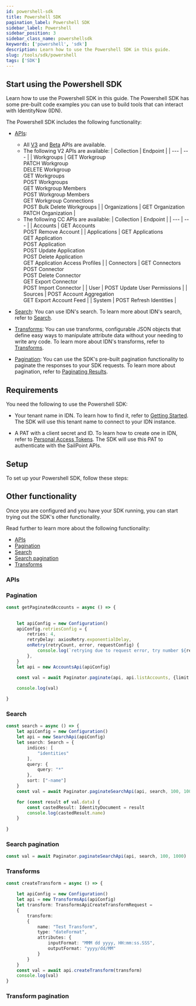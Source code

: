 ```yaml
---
id: powershell-sdk
title: Powershell SDK
pagination_label: Powershell SDK
sidebar_label: Powershell
sidebar_position: 3
sidebar_class_name: powershellsdk
keywords: ['powershell', 'sdk']
description: Learn how to use the Powershell SDK in this guide.
slug: /tools/sdk/powershell
tags: ['SDK']
---
```


## Start using the Powershell SDK

Learn how to use the Powershell SDK in this guide. The Powershell SDK has some pre-built code examples you can use to build tools that can interact with IdentityNow (IDN).

The Powershell SDK includes the following functionality: 
- [APIs](#apis):
	- All [V3](https://developer.sailpoint.com/idn/api/v3) and [Beta](https://developer.sailpoint.com/idn/api/beta) APIs are available.
	- The following V2 APIs are available: 
		| Collection | Endpoint | 
		| --- | --- | 
		| Workgroups | GET Workgroup<br>PATCH Workgroup<br>DELETE Workgroup<br>GET Workgroups<br>POST Workgroups<br>GET Workgroup Members<br>POST Workgroup Members<br>GET Workgroup Connections<br>POST Bulk Delete Workgroups | 
		| Organizations | GET Organization <br>PATCH Organization | 
	- The following CC APIs are available: 
		| Collection | Endpoint | 
		| --- | --- | 
		| Accounts | GET Accounts<br>POST Remove Account | 
		| Applications | GET Applications<br>GET Application<br>POST Application<br>POST Update Application<br>POST Delete Application<br>GET Application Access Profiles | 
		| Connectors | GET Connectors<br>POST Connector<br>POST Delete Connector<br>GET Export Connector<br>POST Import Connector | 
		| User | POST Update User Permissions | 
		| Sources | POST Account Aggregation<br>GET Export Account Feed | 
		| System | POST Refresh Identities | 

- [Search](#search): You can use IDN's search. To learn more about IDN's search, refer to [Search](https://documentation.sailpoint.com/saas/help/search/index.html).

- [Transforms](#transforms): You can use transforms, configurable JSON objects that define easy ways to manipulate attribute data without your needing to write any code. To learn more about IDN's transforms, refer to [Transforms](https://developer.sailpoint.com/idn/docs/transforms).

- [Pagination](#pagination): You can use the SDK's pre-built pagination functionality to paginate the responses to your SDK requests. To learn more about pagination, refer to [Paginating Results](https://developer.sailpoint.com/idn/api/standard-collection-parameters#paginating-results).

## Requirements

You need the following to use the Powershell SDK:

- Your tenant name in IDN. To learn how to find it, refer to [Getting Started](https://developer.sailpoint.com/idn/api/getting-started#find-your-tenant-name). The SDK will use this tenant name to connect to your IDN instance. 

- A PAT with a client secret and ID. To learn how to create one in IDN, refer to [Personal Access Tokens](https://developer.sailpoint.com/idn/api/authentication#personal-access-tokens). The SDK will use this PAT to authenticate with the SailPoint APIs. 

## Setup

To set up your Powershell SDK, follow these steps:

## Other functionality

Once you are configured and you have your SDK running, you can start trying out the SDK's other functionality. 

Read further to learn more about the following functionality: 
- [APIs](#apis)
- [Pagination](#pagination)
- [Search](#search)
- [Search pagination](#search-pagination)
- [Transforms](#transforms)

### APIs

### Pagination

```typescript
const getPaginatedAccounts = async () => {

    
    let apiConfig = new Configuration()
    apiConfig.retriesConfig = {
        retries: 4,
        retryDelay: axiosRetry.exponentialDelay,
        onRetry(retryCount, error, requestConfig) {
            console.log(`retrying due to request error, try number ${retryCount}`)
        },
    }
    let api = new AccountsApi(apiConfig)
    
    const val = await Paginator.paginate(api, api.listAccounts, {limit: 100}, 10)

    console.log(val)

}
```

### Search

```typescript
const search = async () => {
    let apiConfig = new Configuration()
    let api = new SearchApi(apiConfig)
    let search: Search = {
        indices: [
            "identities"
        ],
        query: {
            query: "*"
        },
        sort: ["-name"]
	}
    const val = await Paginator.paginateSearchApi(api, search, 100, 1000)

    for (const result of val.data) {
        const castedResult: IdentityDocument = result
        console.log(castedResult.name)
    }
    
}
```

### Search pagination

```typescript
const val = await Paginator.paginateSearchApi(api, search, 100, 1000)
```

### Transforms

```typescript
const createTransform = async () => {

    let apiConfig = new Configuration()
    let api = new TransformsApi(apiConfig)
    let transform: TransformsApiCreateTransformRequest = 
    {
        transform:
        {
            name: "Test Transform",
            type: "dateFormat",
            attributes: {
                inputFormat: "MMM dd yyyy, HH:mm:ss.SSS",
                outputFormat: "yyyy/dd/MM"
            }
        }
    }
    const val = await api.createTransform(transform)
    console.log(val)
}
```
### Transform pagination




